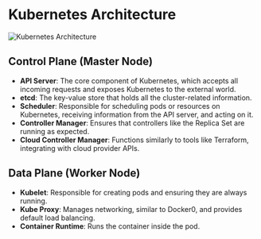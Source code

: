 # Kubernetes Architecture


![Kubernetes Architecture](https://media.dev.to/cdn-cgi/image/width=1200,height=600,fit=cover,gravity=auto,format=auto/https%3A%2F%2Fdev-to-uploads.s3.amazonaws.com%2Fuploads%2Farticles%2Fefj4eq30q56ute916yfi.png)

## Control Plane (Master Node)

- **API Server**: The core component of Kubernetes, which accepts all incoming requests and exposes Kubernetes to the external world.
- **etcd**: The key-value store that holds all the cluster-related information.
- **Scheduler**: Responsible for scheduling pods or resources on Kubernetes, receiving information from the API server, and acting on it.
- **Controller Manager**: Ensures that controllers like the Replica Set are running as expected.
- **Cloud Controller Manager**: Functions similarly to tools like Terraform, integrating with cloud provider APIs.

## Data Plane (Worker Node)

- **Kubelet**: Responsible for creating pods and ensuring they are always running.
- **Kube Proxy**: Manages networking, similar to Docker0, and provides default load balancing.
- **Container Runtime**: Runs the container inside the pod.

